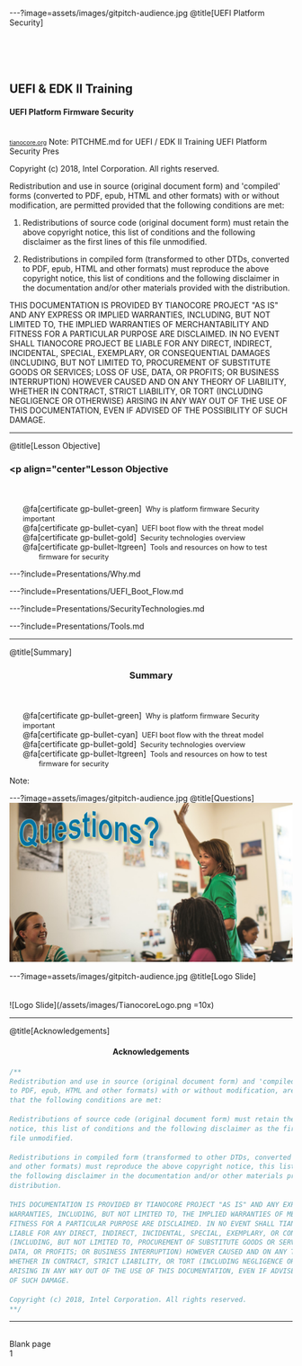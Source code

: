 ---?image=assets/images/gitpitch-audience.jpg
@title[UEFI Platform Security]
<br><br><br><br><br>
## <span class="gold"   >UEFI & EDK II Training</span>

#### UEFI Platform Firmware Security

<br>
<span style="font-size:0.75em" ><a href='http://www.tianocore.org'>tianocore.org</a></span>
Note:
  PITCHME.md for UEFI / EDK II Training  UEFI Platform Security Pres

  Copyright (c) 2018, Intel Corporation. All rights reserved.<BR>

  Redistribution and use in source (original document form) and 'compiled'
  forms (converted to PDF, epub, HTML and other formats) with or without
  modification, are permitted provided that the following conditions are met:

  1) Redistributions of source code (original document form) must retain the
     above copyright notice, this list of conditions and the following
     disclaimer as the first lines of this file unmodified.

  2) Redistributions in compiled form (transformed to other DTDs, converted to
     PDF, epub, HTML and other formats) must reproduce the above copyright
     notice, this list of conditions and the following disclaimer in the
     documentation and/or other materials provided with the distribution.

  THIS DOCUMENTATION IS PROVIDED BY TIANOCORE PROJECT "AS IS" AND ANY EXPRESS OR
  IMPLIED WARRANTIES, INCLUDING, BUT NOT LIMITED TO, THE IMPLIED WARRANTIES OF
  MERCHANTABILITY AND FITNESS FOR A PARTICULAR PURPOSE ARE DISCLAIMED. IN NO
  EVENT SHALL TIANOCORE PROJECT  BE LIABLE FOR ANY DIRECT, INDIRECT, INCIDENTAL,
  SPECIAL, EXEMPLARY, OR CONSEQUENTIAL DAMAGES (INCLUDING, BUT NOT LIMITED TO,
  PROCUREMENT OF SUBSTITUTE GOODS OR SERVICES; LOSS OF USE, DATA, OR PROFITS;
  OR BUSINESS INTERRUPTION) HOWEVER CAUSED AND ON ANY THEORY OF LIABILITY,
  WHETHER IN CONTRACT, STRICT LIABILITY, OR TORT (INCLUDING NEGLIGENCE OR
  OTHERWISE) ARISING IN ANY WAY OUT OF THE USE OF THIS DOCUMENTATION, EVEN IF
  ADVISED OF THE POSSIBILITY OF SUCH DAMAGE.



---  
@title[Lesson Objective]
<BR>
### <p align="center"<span class="gold"   >Lesson Objective </span></p><br>

<!---  Add bullets using https://fontawesome.com/cheatsheet certificate
-->
<ul style="list-style-type:none">
 <li>@fa[certificate gp-bullet-green]<span style="font-size:0.9em">&nbsp;&nbsp;Why is platform firmware Security important</span> </li>
 <li>@fa[certificate gp-bullet-cyan]<span style="font-size:0.9em">&nbsp;&nbsp;UEFI boot flow with the threat model </span></li>
 <li>@fa[certificate gp-bullet-gold]<span style="font-size:0.9em">&nbsp;&nbsp;Security technologies overview</span> </li>
 <li>@fa[certificate gp-bullet-ltgreen]<span style="font-size:0.9em">&nbsp;&nbsp;Tools and resources on how to test<br>&nbsp;&nbsp;&nbsp;&nbsp;&nbsp;&nbsp;&nbsp; firmware for security </span></li>
</ul>

---?include=Presentations/Why.md

---?include=Presentations/UEFI_Boot_Flow.md

---?include=Presentations/SecurityTechnologies.md

---?include=Presentations/Tools.md

---  
@title[Summary]
<BR>
### <p align="center"><span class="gold"   >Summary </span></p><br>
<ul style="list-style-type:none">
 <li>@fa[certificate gp-bullet-green]<span style="font-size:0.9em">&nbsp;&nbsp;Why is platform firmware Security important</span> </li>
 <li>@fa[certificate gp-bullet-cyan]<span style="font-size:0.9em">&nbsp;&nbsp;UEFI boot flow with the threat model </span></li>
 <li>@fa[certificate gp-bullet-gold]<span style="font-size:0.9em">&nbsp;&nbsp;Security technologies overview</span> </li>
 <li>@fa[certificate gp-bullet-ltgreen]<span style="font-size:0.9em">&nbsp;&nbsp;Tools and resources on how to test<br>&nbsp;&nbsp;&nbsp;&nbsp;&nbsp;&nbsp;&nbsp; firmware for security </span></li>
</ul>

Note:

---?image=assets/images/gitpitch-audience.jpg
@title[Questions]
<br>
![Questions](/assets/images/questions.JPG) 


---?image=assets/images/gitpitch-audience.jpg
@title[Logo Slide]
<br><br><br>
![Logo Slide](/assets/images/TianocoreLogo.png =10x)


---
@title[Acknowledgements]
#### <p align="center"><span class="gold"   >Acknowledgements</span></p>

```c++
/**
Redistribution and use in source (original document form) and 'compiled' forms (converted
to PDF, epub, HTML and other formats) with or without modification, are permitted provided
that the following conditions are met:

Redistributions of source code (original document form) must retain the above copyright 
notice, this list of conditions and the following disclaimer as the first lines of this 
file unmodified.

Redistributions in compiled form (transformed to other DTDs, converted to PDF, epub, HTML
and other formats) must reproduce the above copyright notice, this list of conditions and 
the following disclaimer in the documentation and/or other materials provided with the 
distribution.

THIS DOCUMENTATION IS PROVIDED BY TIANOCORE PROJECT "AS IS" AND ANY EXPRESS OR IMPLIED 
WARRANTIES, INCLUDING, BUT NOT LIMITED TO, THE IMPLIED WARRANTIES OF MERCHANTABILITY AND 
FITNESS FOR A PARTICULAR PURPOSE ARE DISCLAIMED. IN NO EVENT SHALL TIANOCORE PROJECT BE 
LIABLE FOR ANY DIRECT, INDIRECT, INCIDENTAL, SPECIAL, EXEMPLARY, OR CONSEQUENTIAL DAMAGES 
(INCLUDING, BUT NOT LIMITED TO, PROCUREMENT OF SUBSTITUTE GOODS OR SERVICES; LOSS OF USE, 
DATA, OR PROFITS; OR BUSINESS INTERRUPTION) HOWEVER CAUSED AND ON ANY THEORY OF LIABILITY, 
WHETHER IN CONTRACT, STRICT LIABILITY, OR TORT (INCLUDING NEGLIGENCE OR OTHERWISE) 
ARISING IN ANY WAY OUT OF THE USE OF THIS DOCUMENTATION, EVEN IF ADVISED OF THE POSSIBILITY 
OF SUCH DAMAGE.

Copyright (c) 2018, Intel Corporation. All rights reserved.
**/

```

---
<br>
Blank page
<br>
1